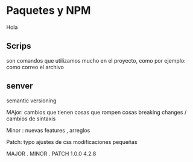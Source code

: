 # Paquetes y NPM

Hola
## Scrips

 son comandos que utilizamos mucho en el proyecto,
 como por ejemplo: como correo el archivo

## senver

semantic versioning


MAjor: cambios que tienen cosas que rompen cosas
   breaking changes / cambios de sintaxis

 Minor : nuevas features , arreglos 

 Patch: typo   ajustes de css
       modificaciones pequeñas

MAJOR   .  MINOR  . PATCH
1.0.0
4.2.8



